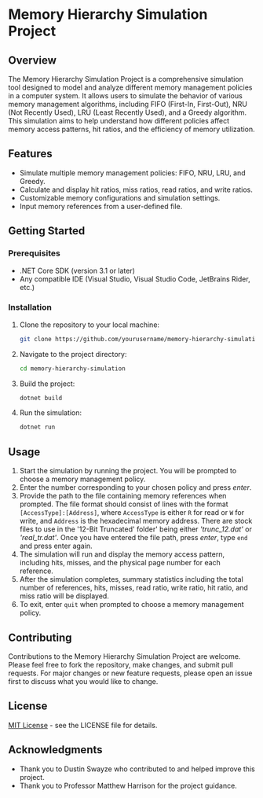 # Memory Hierarchy Simulation Project

## Overview

The Memory Hierarchy Simulation Project is a comprehensive simulation tool designed to model and analyze different memory management policies in a computer system. It allows users to simulate the behavior of various memory management algorithms, including FIFO (First-In, First-Out), NRU (Not Recently Used), LRU (Least Recently Used), and a Greedy algorithm. This simulation aims to help understand how different policies affect memory access patterns, hit ratios, and the efficiency of memory utilization.

## Features

- Simulate multiple memory management policies: FIFO, NRU, LRU, and Greedy.
- Calculate and display hit ratios, miss ratios, read ratios, and write ratios.
- Customizable memory configurations and simulation settings.
- Input memory references from a user-defined file.

## Getting Started

### Prerequisites

- .NET Core SDK (version 3.1 or later)
- Any compatible IDE (Visual Studio, Visual Studio Code, JetBrains Rider, etc.)

### Installation

1. Clone the repository to your local machine:

    ```sh
    git clone https://github.com/yourusername/memory-hierarchy-simulation.git
    ```

2. Navigate to the project directory:

    ```sh
    cd memory-hierarchy-simulation
    ```

3. Build the project:

    ```sh
    dotnet build
    ```

4. Run the simulation:

    ```sh
    dotnet run
    ```

## Usage

1. Start the simulation by running the project. You will be prompted to choose a memory management policy.
2. Enter the number corresponding to your chosen policy and press *enter*.
3. Provide the path to the file containing memory references when prompted. The file format should consist of lines with the format `[AccessType]:[Address]`, where `AccessType` is either `R` for read or `W` for write, and `Address` is the hexadecimal memory address. There are stock files to use in the '12-Bit Truncated' folder' being either *'trunc_12.dat'* or *'real_tr.dat'*. Once you have entered the file path, press *enter*, type `end` and press enter again.
4. The simulation will run and display the memory access pattern, including hits, misses, and the physical page number for each reference.
5. After the simulation completes, summary statistics including the total number of references, hits, misses, read ratio, write ratio, hit ratio, and miss ratio will be displayed.
6. To exit, enter `quit` when prompted to choose a memory management policy.

## Contributing

Contributions to the Memory Hierarchy Simulation Project are welcome. Please feel free to fork the repository, make changes, and submit pull requests. For major changes or new feature requests, please open an issue first to discuss what you would like to change.

## License

[MIT License](LICENSE.txt) - see the LICENSE file for details.

## Acknowledgments

- Thank you to Dustin Swayze who contributed to and helped improve this project.
- Thank you to Professor Matthew Harrison for the project guidance. 
